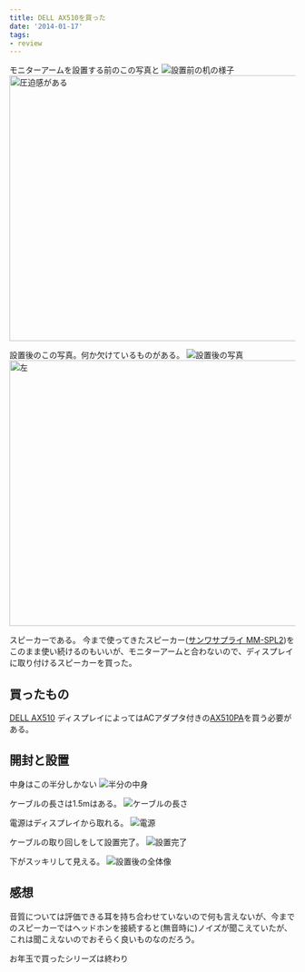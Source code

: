 ```yaml
---
title: DELL AX510を買った
date: '2014-01-17'
tags:
- review
---
```


モニターアームを設置する前のこの写真と
![設置前の机の様子](marmgus191b-02.jpg)
<a href="http://unasuke.com/wp/wp-content/uploads/2014/01/7-5-2.jpg"><img src="http://unasuke.com/wp/wp-content/uploads/2014/01/7-5-2-1024x768.jpg" alt="圧迫感がある" width="625" height="468" class="size-large wp-image-419" /></a>

設置後のこの写真。何か欠けているものがある。
![設置後の写真](marmgus191b-06.jpg)
<a href="http://unasuke.com/wp/wp-content/uploads/2014/01/7.jpg"><img src="http://unasuke.com/wp/wp-content/uploads/2014/01/7-1024x768.jpg" alt="左" width="625" height="468" class="size-large wp-image-423" /></a>

スピーカーである。
今まで使ってきたスピーカー([サンワサプライ MM-SPL2](http://www.sanwa.co.jp/product/syohin.asp?code=MM-SPL2))をこのまま使い続けるのもいいが、モニターアームと合わないので、ディスプレイに取り付けるスピーカーを買った。

## 買ったもの
[DELL AX510](http://accessories.apj.dell.com/sna/productdetail.aspx?c=jp&l=ja&s=dhs&cs=jpdhs1&sku=520-10981)
ディスプレイによってはACアダプタ付きの[AX510PA](http://accessories.apj.dell.com/sna/productdetail.aspx?c=jp&l=ja&s=dhs&cs=jpdhs1&sku=520-11283)を買う必要がある。

## 開封と設置
中身はこの半分しかない
![半分の中身](ax510-01.jpg)

ケーブルの長さは1.5mはある。
![ケーブルの長さ](ax510-02.jpg)

電源はディスプレイから取れる。
![電源](ax510-03.jpg)

ケーブルの取り回しをして設置完了。
![設置完了](ax510-04.jpg)

下がスッキリして見える。
![設置後の全体像](ax510-05.jpg)

## 感想
音質については評価できる耳を持ち合わせていないので何も言えないが、今までのスピーカーではヘッドホンを接続すると(無音時に)ノイズが聞こえていたが、これは聞こえないのでおそらく良いものなのだろう。

お年玉で買ったシリーズは終わり
